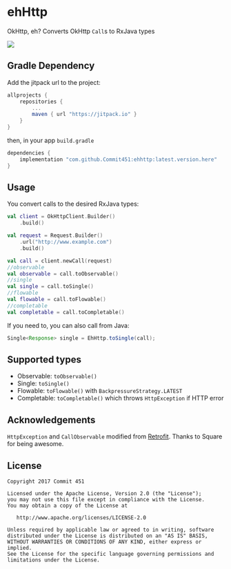 # ehHttp
OkHttp, eh? Converts OkHttp `Call`s to RxJava types

[![](https://jitpack.io/v/Commit451/ehhttp.svg)](https://jitpack.io/#Commit451/ehhttp)

## Gradle Dependency
Add the jitpack url to the project:
```groovy
allprojects {
    repositories {
        ...
        maven { url "https://jitpack.io" }
    }
}
```
then, in your app `build.gradle`
```groovy
dependencies {
    implementation "com.github.Commit451:ehhttp:latest.version.here"
}
```

## Usage
You convert calls to the desired RxJava types:
```kotlin
val client = OkHttpClient.Builder()
    .build()

val request = Request.Builder()
    .url("http://www.example.com")
    .build()

val call = client.newCall(request)
//observable
val observable = call.toObservable()
//single
val single = call.toSingle()
//flowable
val flowable = call.toFlowable()
//completable
val completable = call.toCompletable()
```
If you need to, you can also call from Java:
```java
Single<Response> single = EhHttp.toSingle(call);
```

## Supported types
- Observable: `toObservable()`
- Single: `toSingle()`
- Flowable: `toFlowable()` with `BackpressureStrategy.LATEST`
- Completable: `toCompletable()` which throws `HttpException` if HTTP error

## Acknowledgements

`HttpException` and `CallObservable` modified from [Retrofit](https://github.com/square/retrofit). Thanks to Square for being awesome.

License
--------

    Copyright 2017 Commit 451

    Licensed under the Apache License, Version 2.0 (the "License");
    you may not use this file except in compliance with the License.
    You may obtain a copy of the License at

       http://www.apache.org/licenses/LICENSE-2.0

    Unless required by applicable law or agreed to in writing, software
    distributed under the License is distributed on an "AS IS" BASIS,
    WITHOUT WARRANTIES OR CONDITIONS OF ANY KIND, either express or implied.
    See the License for the specific language governing permissions and
    limitations under the License.
